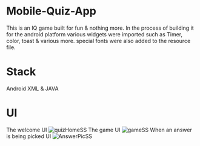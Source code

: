 # Mobile-Quiz-App
This is an IQ game built for fun & nothing more. In the process of building it for the android platform various widgets were imported such as Timer, color, toast & various more. special fonts were also added to the resource file.

# Stack
Android XML & JAVA

# UI
The welcome UI
![quizHomeSS](https://user-images.githubusercontent.com/107740351/212911609-3613c229-95f3-4ee5-a95c-3fe32feb52e5.png)
The game UI
![gameSS](https://user-images.githubusercontent.com/107740351/212911627-d4258641-6d58-4c0a-ab80-e5a713665398.png)
When an answer is being picked UI
![AnswerPicSS](https://user-images.githubusercontent.com/107740351/212911648-ab10f24b-62b1-4315-908b-5a0d20c51529.png)

